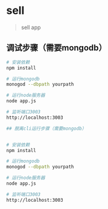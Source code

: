 # sell

> sell app

## 调试步骤（需要mongodb）

``` bash
# 安装依赖
npm install

# 运行mongodb
monogod --dbpath yourpath

# 运行node服务器
node app.js

# 监听端口3003
http://localhost:3003

## 脱离cli运行步骤（需要mongodb）


# 安装依赖
npm install

# 运行mongodb
monogod --dbpath yourpath

# 运行node服务器
node app.js

# 监听端口3003
http://localhost:3003



